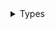 <details>
<summary>Types</summary>

  - [FlappyAPI](/FlappyAPI)
  - [FlappyAPI.APIError](/FlappyAPI.APIError)
  - [FlappyAPI.PublicUser](/FlappyAPI.PublicUser)
  - [FlappyAPI.Score](/FlappyAPI.Score)
  - [FlappyAPI.ScoreEncrypted](/FlappyAPI.ScoreEncrypted)
  - [FlappyAPI.Signup](/FlappyAPI.Signup)
  - [FlappyAPI.SignupError](/FlappyAPI.SignupError)
  - [FlappyAPI.User](/FlappyAPI.User)

</details>
